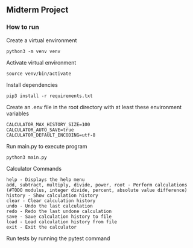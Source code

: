 ## Midterm Project

### How to run 
Create a virtual environment 
```
python3 -m venv venv
```

Activate virtual environment
```
source venv/bin/activate
```

Install dependencies
```
pip3 install -r requirements.txt
```

Create an .env file in the root directory with at least these environment variables
```
CALCULATOR_MAX_HISTORY_SIZE=100
CALCULATOR_AUTO_SAVE=true
CALCULATOR_DEFAULT_ENCODING=utf-8
```

Run main.py to execute program
```
python3 main.py
```

Calculator Commands
```
help - Displays the help menu
add, subtract, multiply, divide, power, root - Perform calculations (#TODO modulus, integer divide, percent, absolute value difference)
history - Show calculation history
clear - Clear calculation history
undo - Undo the last calculation
redo - Redo the last undone calculation
save - Save calculation history to file
load - Load calculation history from file
exit - Exit the calculator
```

Run tests by running the pytest command
